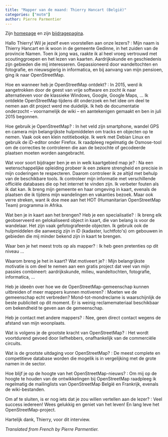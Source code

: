 ```yaml
---
title: "Mapper van de maand: Thierry Hancart (België)"
categories: ["motm"]
author: Pierre Parmentier
---
```


Zijn [homepage](https://www.openstreetmap.org/user/ThierryHancart) en zijn [bijdragepagina](https://hdyc.neis-one.org/?ThierryHancart).

Hallo Thierry! Wil je jezelf even voorstellen aan onze lezers?
: Mijn naam is Thierry Hancart en ik woon in de gemeente Gedinne, in het zuiden van de provincie Namen. Toen ik jong was, raakte ik al heel vroeg vertrouwd met scoutinggroepen en het lezen van kaarten. Aardrijkskunde en geschiedenis zijn gebieden die mij interesseren. Gepassioneerd door wandeltochten en fotografie, en nieuwsgierig in informatica, en bij aanvang van mijn pensioen, ging ik naar OpenStreetMap.

Hoe en wanneer heb je OpenStreetMap ontdekt?
: In 2015, werd ik aangetrokken door de geest van vrije software en zocht ik naar alternatieven voor de klassieke Windows, Google, Google Maps, … Ik ontdekte OpenStreetMap tijdens dit onderzoek en het idee om deel te nemen aan dit project werd me duidelijk. Ik heb de documentatie onderzocht – voornamelijk de wiki – en aantekenigen gemaakt en ben in juli 2015 begonnen.

Hoe gebruik je OpenStreetMap?
: In het veld zijn smartphone, wandel GPS en camera mijn belangrijkste hulpmiddelen om tracks en objecten op te nemen. Vaak ook een klein notitieboekje. Ik werk met Debian Linux en gebruik de iD-editor onder Firefox. Ik raadpleeg regelmatig de Osmose-tool om de correcties te controleren die aan de bezochte of gecodeerde plaatsen moeten worden aangebracht.

Wat voor soort bijdrager ben je en in welk kaartgebied map je?
: Na een wetenschappelijke opleiding probeer ik een zekere strengheid en precisie in mijn coderingen te respecteren. Daarom controleer ik ze altijd met behulp van de beschikbare tools. Ik controleer mijn informatie met verschillende officiële databases die op het internet te vinden zijn. Ik verbeter fouten als ik dat kan. Ik breng mijn gemeente en haar omgeving in kaart, evenals de plaatsen die ik tijdens mijn wandelingen en vakanties bezoek. Maar ook verre streken, want ik doe mee aan het HOT (Humanitarian OpenStreetMap Team) programma in Afrika.

Wat ben je in kaart aan het brengen? Heb je een specialisatie?
: Ik breng elk geobserveerd en gelokaliseerd object in kaart, die van belang is voor de wandelaar. Het zijn vaak gefotografeerde objecten. Ik gebruik ook de hulpmiddelen die aanwezig zijn in iD (kadaster, luchtfoto's) om gebouwen in gebieden die mij minder bekend zijn in kaart te brengen.

Waar ben je het meest trots op als mapper?
: Ik heb geen pretenties op dit niveau …

Waarom breng je het in kaart? Wat motiveert je?
: Mijn belangrijkste motivatie is om deel te nemen aan een gratis project dat veel van mijn passies combineert: aardrijkskunde, milieu, wandeltochten, fotografie, informatica, …

Heb je ideeën over hoe we de OpenStreetMap-gemeenschap kunnen uitbreiden of meer mappers kunnen motiveren?
: Moeten we de gemeenschap echt verbreden? Mond-tot-mondreclame is waarschijnlijk de beste publiciteit op dit moment. Er is weinig reclamemateriaal beschikbaar om bekendheid te geven aan de gemeenschap.

Heb je contact met andere mappers?
: Nee, geen direct contact wegens de afstand van mijn woonplaats.

Wat is volgens je de grootste kracht van OpenStreetMap?
: Het wordt voortdurend gevoed door liefhebbers, onafhankelijk van de commerciële circuits.

Wat is de grootste uitdaging voor OpenStreetMap?
: De meest complete en competitieve database worden die mogelik is in vergelijking met de grote namen in de sector.

Hoe blijf je op de hoogte van het OpenStreetMap-nieuws?
: Om mij op de hoogte te houden van de ontwikkelingen bij OpenStreetMap raadpleeg ik regelmatig de mailinglists van OpenStreetMap België en Frankrijk, evenals de wiki-bestanden.

Om af te sluiten, is er nog iets dat je zou willen vertellen aan de lezer?
: Veel success iedereen! Wees gelukkig en geniet van het leven! En lang leve het OpenStreetMap-project.

Hartelijk dank, Thierry, voor dit interview.

*Translated from French by Pierre Parmentier.*
